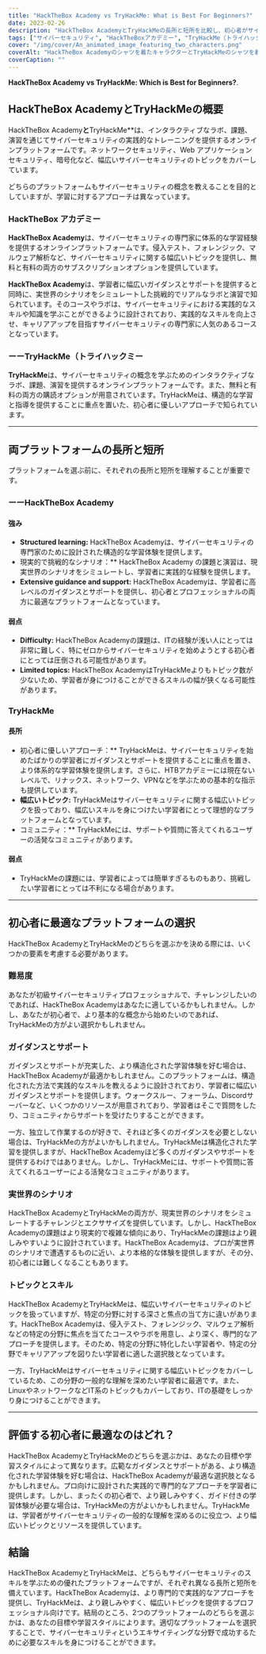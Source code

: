 ```yaml
---
title: "HackTheBox Academy vs TryHackMe: What is Best For Beginners?"
date: 2023-02-26
description: "HackTheBox AcademyとTryHackMeの長所と短所を比較し、初心者がサイバーセキュリティのスキルを学ぶのに最適なプラットフォームを選択できるようにします。"
tags: ["サイバーセキュリティ", "HackTheBoxアカデミー", "TryHackMe（トライハックミー", "学習", "しょきゅうしゃ", "インタラクティブ・ラボ", "課題", "応用問題", "みちびき", "サポート", "実世界のシナリオ", "手腕", "ネットワークセキュリティ", "ウェブアプリケーションセキュリティ", "あんごうぎじゅつ", "プログラミング", "コミュニティー", "オンライン学習", "構造化学習", "hackthebox vs tryhackme", "ペネトレーションテストプラットフォーム", "サイバーセキュリティ学習", "ジュニアペネトレーションテスト", "仮想マシンの課題", "ネットワークセキュリティスキル", "ウェブアプリケーションセキュリティ", "あんごうがくしゅう", "サイバーセキュリティーのためのプログラミング", "オンライン学習プラットフォーム", "構造化された学習経験", "サイバーセキュリティーにおける創造的思考", "ビギナーズサイバーセキュリティ", "地域支援", "リアルワールド・サイバーセキュリティ・シナリオ", "サイバーセキュリティ能力開発", "ハックザボックスコミュニティ", "tryhackmeコミュニティ", "サイバーセキュリティの課題", "ラーニング・サイバーセキュリティ", "侵入テストスキル", "サイバーセキュリティトレーニング", "サイバーセキュリティの実践的な学習", "ガイデッドサイバーセキュリティラーニング", "ハックザボックス・チャレンジ", "tryhackmeの挑戦", "サイバーセキュリティスキルの応用", "サイバーセキュリティ教育", "オンライン・サイバーセキュリティ・プラットフォーム", "ハックテボックスサブスクリプション", "tryhackmeサブスクリプション", "ハックテボックス対応"]
cover: "/img/cover/An_animated_image_featuring_two_characters.png"
coverAlt: "HackTheBox Academyのシャツを着たキャラクターとTryHackMeのシャツを着たキャラクターの2人が、それぞれのプラットフォームに関連するシンボルを含む思考バブルを頭上に掲げ、両者が中央でバランスを取るシーソーの上に立っているアニメーション画像です。"
coverCaption: ""
---
```


**HackTheBox Academy vs TryHackMe: Which is Best for Beginners?**.

## HackTheBox AcademyとTryHackMeの概要

HackTheBox Academy**と**TryHackMe**は、インタラクティブなラボ、課題、演習を通じてサイバーセキュリティの実践的なトレーニングを提供するオンラインプラットフォームです。ネットワークセキュリティ、Web アプリケーションセキュリティ、暗号化など、幅広いサイバーセキュリティのトピックをカバーしています。

どちらのプラットフォームもサイバーセキュリティの概念を教えることを目的としていますが、学習に対するアプローチは異なっています。

### HackTheBox アカデミー

**HackTheBox Academy**は、サイバーセキュリティの専門家に体系的な学習経験を提供するオンラインプラットフォームです。侵入テスト、フォレンジック、マルウェア解析など、サイバーセキュリティに関する幅広いトピックを提供し、無料と有料の両方のサブスクリプションオプションを提供しています。

**HackTheBox Academy**は、学習者に幅広いガイダンスとサポートを提供すると同時に、実世界のシナリオをシミュレートした挑戦的でリアルなラボと演習で知られています。そのコースやラボは、サイバーセキュリティにおける実践的なスキルや知識を学ぶことができるように設計されており、実践的なスキルを向上させ、キャリアアップを目指すサイバーセキュリティの専門家に人気のあるコースとなっています。

### ーーTryHackMe（トライハックミー

**TryHackMe**は、サイバーセキュリティの概念を学ぶためのインタラクティブなラボ、課題、演習を提供するオンラインプラットフォームです。また、無料と有料の両方の購読オプションが用意されています。TryHackMeは、構造的な学習と指導を提供することに重点を置いた、初心者に優しいアプローチで知られています。

______

## 両プラットフォームの長所と短所

プラットフォームを選ぶ前に、それぞれの長所と短所を理解することが重要です。

### ーーHackTheBox Academy

#### 強み

- **Structured learning:** HackTheBox Academyは、サイバーセキュリティの専門家のために設計された構造的な学習体験を提供します。
- 現実的で挑戦的なシナリオ：** HackTheBox Academy の課題と演習は、現実世界のシナリオをシミュレートし、学習者に実践的な経験を提供します。
- **Extensive guidance and support:** HackTheBox Academyは、学習者に高レベルのガイダンスとサポートを提供し、初心者とプロフェッショナルの両方に最適なプラットフォームとなっています。

#### 弱点

- **Difficulty:** HackTheBox Academyの課題は、ITの経験が浅い人にとっては非常に難しく、特にゼロからサイバーセキュリティを始めようとする初心者にとっては圧倒される可能性があります。
- **Limited topics:** HackTheBox AcademyはTryHackMeよりもトピック数が少ないため、学習者が身につけることができるスキルの幅が狭くなる可能性があります。

### TryHackMe

#### 長所

- 初心者に優しいアプローチ：** TryHackMeは、サイバーセキュリティを始めたばかりの学習者にガイダンスとサポートを提供することに重点を置き、より体系的な学習体験を提供します。さらに、HTBアカデミーには現在ないレベルで、リナックス、ネットワーク、VPNなどを学ぶための基本的な指示も提供しています。
- **幅広いトピック:** TryHackMeはサイバーセキュリティに関する幅広いトピックを扱っており、幅広いスキルを身につけたい学習者にとって理想的なプラットフォームとなっています。
- コミュニティ：** TryHackMeには、サポートや質問に答えてくれるユーザーの活発なコミュニティがあります。

#### 弱点

- TryHackMeの課題には、学習者によっては簡単すぎるものもあり、挑戦したい学習者にとっては不利になる場合があります。

______

## 初心者に最適なプラットフォームの選択

HackTheBox AcademyとTryHackMeのどちらを選ぶかを決める際には、いくつかの要素を考慮する必要があります。

### 難易度

あなたが初級サイバーセキュリティプロフェッショナルで、チャレンジしたいのであれば、HackTheBox Academyはあなたに適しているかもしれません。しかし、あなたが初心者で、より基本的な概念から始めたいのであれば、TryHackMeの方がよい選択かもしれません。

### ガイダンスとサポート

ガイダンスとサポートが充実した、より構造化された学習体験を好む場合は、HackTheBox Academyが最適かもしれません。このプラットフォームは、構造化された方法で実践的なスキルを教えるように設計されており、学習者に幅広いガイダンスとサポートを提供します。ウォークスルー、フォーラム、Discordサーバーなど、いくつかのリソースが用意されており、学習者はそこで質問をしたり、コミュニティからサポートを受けたりすることができます。

一方、独立して作業するのが好きで、それほど多くのガイダンスを必要としない場合は、TryHackMeの方がよいかもしれません。TryHackMeは構造化された学習を提供しますが、HackTheBox Academyほど多くのガイダンスやサポートを提供するわけではありません。しかし、TryHackMeには、サポートや質問に答えてくれるユーザーによる活発なコミュニティがあります。

### 実世界のシナリオ

HackTheBox AcademyとTryHackMeの両方が、現実世界のシナリオをシミュレートするチャレンジとエクササイズを提供しています。しかし、HackTheBox Academyの課題はより現実的で複雑な傾向にあり、TryHackMeの課題はより親しみやすいように設計されています。HackTheBox Academyは、プロが実世界のシナリオで遭遇するものに近い、より本格的な体験を提供しますが、その分、初心者には難しくなることもあります。

### トピックとスキル

HackTheBox AcademyとTryHackMeは、幅広いサイバーセキュリティのトピックを扱っていますが、特定の分野に対する深さと焦点の当て方に違いがあります。HackTheBox Academyは、侵入テスト、フォレンジック、マルウェア解析などの特定の分野に焦点を当てたコースやラボを用意し、より深く、専門的なアプローチを提供します。そのため、特定の分野に特化したい学習者や、特定の分野でキャリアアップを図りたい学習者に適した選択肢となっています。

一方、TryHackMeはサイバーセキュリティに関する幅広いトピックをカバーしているため、この分野の一般的な理解を深めたい学習者に最適です。また、LinuxやネットワークなどIT系のトピックもカバーしており、ITの基礎をしっかり身につけることができます。

______

## 評価する初心者に最適なのはどれ？

HackTheBox AcademyとTryHackMeのどちらを選ぶかは、あなたの目標や学習スタイルによって異なります。広範なガイダンスとサポートがある、より構造化された学習体験を好む場合は、HackTheBox Academyが最適な選択肢となるかもしれません。プロ向けに設計された実践的で専門的なアプローチを学習者に提供します。しかし、まったくの初心者で、より親しみやすく、ガイド付きの学習体験が必要な場合は、TryHackMeの方がよいかもしれません。TryHackMeは、学習者がサイバーセキュリティの一般的な理解を深めるのに役立つ、より幅広いトピックとリソースを提供しています。

## 結論

HackTheBox AcademyとTryHackMeは、どちらもサイバーセキュリティのスキルを学ぶための優れたプラットフォームですが、それぞれ異なる長所と短所を備えています。HackTheBox Academyは、より専門的で実践的なアプローチを提供し、TryHackMeは、より親しみやすく、幅広いトピックを提供するプロフェッショナル向けです。結局のところ、2つのプラットフォームのどちらを選ぶかは、あなたの目標や学習スタイルによります。適切なプラットフォームを選択することで、サイバーセキュリティというエキサイティングな分野で成功するために必要なスキルを身につけることができます。


